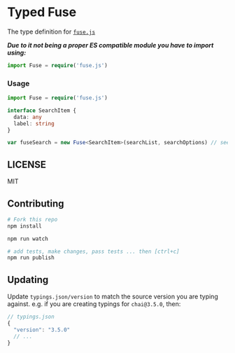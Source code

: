 # Typed Fuse

The type definition for [`fuse.js`](https://github.com/krisk/Fuse)

***Due to it not being a proper ES compatible module you have to import using:***
```typescript
import Fuse = require('fuse.js')
```

### Usage
```typescript
import Fuse = require('fuse.js')

interface SearchItem {
  data: any 
  label: string
}

var fuseSearch = new Fuse<SearchItem>(searchList, searchOptions) // see krisk/Fuse for available options

```

## LICENSE

MIT

## Contributing

```sh
# Fork this repo
npm install

npm run watch

# add tests, make changes, pass tests ... then [ctrl+c]
npm run publish
```

## Updating

Update `typings.json/version` to match the source version you are typing against.
e.g. if you are creating typings for `chai@3.5.0`, then:
```js
// typings.json
{
  "version": "3.5.0"
  // ...
}
```
